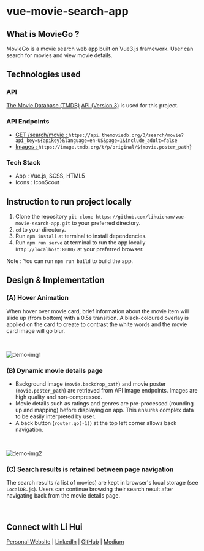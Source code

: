 # vue-movie-search-app

## What is MovieGo ? 
MovieGo is a movie search web app built on Vue3.js framework. User can search for movies and view movie details. 
![]()

## Technologies used 
### API 
[The Movie Database (TMDB)](https://www.themoviedb.org/) [API (Version 3)](https://developers.themoviedb.org/3) is used for this project.  
### API Endpoints  
* [GET /search/movie : ](https://developers.themoviedb.org/3/search/search-movies) `https://api.themoviedb.org/3/search/movie?api_key=${apikey}&language=en-US&page=1&include_adult=false`
* [Images : ](https://developers.themoviedb.org/3/getting-started/images)`https://image.tmdb.org/t/p/original/${movie.poster_path}`

### Tech Stack 
* App : Vue.js, SCSS, HTML5 
* Icons : IconScout 
## Instruction to run project locally 
1. Clone the repository `git clone https://github.com/lihuicham/vue-movie-search-app.git` to your preferred directory. 
2. `cd` to your directory. 
3. Run `npm install` at terminal to install dependencies. 
4. Run `npm run serve` at terminal to run the app locally `http://localhost:8080/` at your preferred browser. 

Note : You can run `npm run build` to build the app. 

## Design & Implementation 
### (A) Hover Animation

When hover over movie card, brief information about the movie item will slide up (from bottom) with a 0.5s transition. A black-coloured overlay is applied on the card to create to contrast the white words and the movie card image will go blur.  

<br>

![demo-img1](./src/assets/README-assets/demo-img1.png)

### (B) Dynamic movie details page

- Background image (`movie.backdrop_path`) and movie poster (`movie.poster_path`) are retrieved from API image endpoints. Images are high quality and non-compressed. 
- Movie details such as ratings and genres are pre-processed (rounding up and mapping) before displaying on app. This ensures complex data to be easily interpreted by user. 
- A back button (`router.go(-1)`) at the top left corner allows back navigation.  

<br>

![demo-img2](./src/assets/README-assets/demo-img2.png)

### (C) Search results is retained between page navigation 
The search results (a list of movies) are kept in browser's local storage (see `LocalDB.js`). Users can continue browsing their search result after navigating back from the movie details page. 

<br>

## Connect with Li Hui
[Personal Website](https://www.lihuicham.com/) | [LinkedIn](https://www.linkedin.com/in/lihuicham/) | [GitHub](https://github.com/lihuicham) | [Medium](https://medium.com/@lihuicham)
